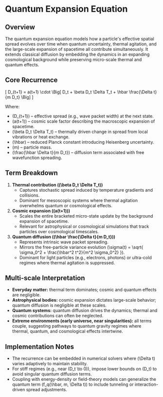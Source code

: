 # Quantum Expansion Equation

## Overview

The quantum expansion equation models how a particle's effective spatial spread
evolves over time when quantum uncertainty, thermal agitation, and the
large-scale expansion of spacetime all contribute simultaneously. It extends
classical diffusion by embedding the dynamics in an expanding cosmological
background while preserving micro-scale thermal and quantum effects.

## Core Recurrence

\[ D_{t+1} = a(t+1) \cdot \Big[ D_t + \beta D_t \Delta T_t + \hbar \frac{\Delta
t}{m D_t} \Big] \]

Where:

- \(D_{t+1}\) – effective spread (e.g., wave packet width) at the next state.
- \(a(t+1)\) – cosmic scale factor describing the macroscopic expansion of
  spacetime.
- \(\beta D_t \Delta T_t\) – thermally driven change in spread from local
  vibrations or heat exchange.
- \(\hbar\) – reduced Planck constant introducing Heisenberg uncertainty.
- \(m\) – particle mass.
- \(\frac{\hbar \Delta t}{m D_t}\) – diffusion term associated with free
  wavefunction spreading.

## Term Breakdown

1. **Thermal contribution (\(\beta D_t \Delta T_t\))**
   - Captures stochastic spread induced by temperature gradients and collisions.
   - Dominant for mesoscopic systems where thermal agitation overwhelms quantum
     or cosmological effects.
2. **Cosmic expansion (\(a(t+1)\))**
   - Scales the entire bracketed micro-state update by the background expansion
     of spacetime.
   - Relevant for astrophysical or cosmological simulations that track particles
     over cosmological timescales.
3. **Quantum diffusion (\(\hbar \frac{\Delta t}{m D_t}\))**
   - Represents intrinsic wave packet spreading.
   - Mirrors the free-particle variance evolution \(\sigma(t) = \sqrt{
     \sigma_0^2 + \frac{\hbar^2 t^2}{m^2 \sigma_0^2} }\).
   - Dominant for light particles (e.g., electrons, photons) or ultra-cold
     regimes where thermal agitation is suppressed.

## Multi-scale Interpretation

- **Everyday matter:** thermal term dominates; cosmic and quantum effects are
  negligible.
- **Astrophysical bodies:** cosmic expansion dictates large-scale behavior;
  quantum diffusion is negligible at these scales.
- **Quantum systems:** quantum diffusion drives the dynamics; thermal and cosmic
  contributions can often be neglected.
- **Extreme environments (early universe, near singularities):** all terms
  couple, suggesting pathways to quantum gravity regimes where thermal, quantum,
  and cosmological effects intertwine.

## Implementation Notes

- The recurrence can be embedded in numerical solvers where \(\Delta t\) varies
  adaptively to maintain stability.
- For stiff regimes (e.g., near \(D_t \to 0\)), impose lower bounds on \(D_t\)
  to avoid singular quantum diffusion terms.
- Coupling with energy-density or field-theory models can generalize the quantum
  term \(f_q(\hbar, m, \Delta t)\) to include tunneling or interaction-driven
  spread adjustments.
